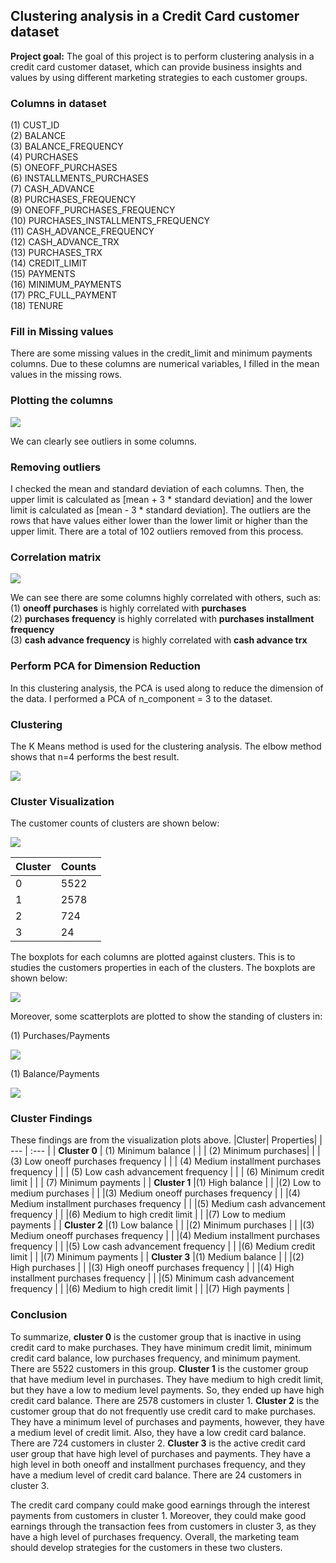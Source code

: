 ## Clustering analysis in a Credit Card customer dataset

**Project goal:** The goal of this project is to perform clustering analysis in a credit card customer dataset, which can provide business insights and values by using different marketing strategies to each customer groups.



### Columns in dataset

(1) CUST_ID <br>
(2) BALANCE <br>
(3) BALANCE_FREQUENCY <br>
(4) PURCHASES <br>
(5) ONEOFF_PURCHASES <br>
(6) INSTALLMENTS_PURCHASES <br>
(7) CASH_ADVANCE <br>
(8) PURCHASES_FREQUENCY <br>
(9) ONEOFF_PURCHASES_FREQUENCY <br>
(10) PURCHASES_INSTALLMENTS_FREQUENCY <br>
(11) CASH_ADVANCE_FREQUENCY <br>
(12) CASH_ADVANCE_TRX <br>
(13) PURCHASES_TRX <br>
(14) CREDIT_LIMIT <br>
(15) PAYMENTS <br>
(16) MINIMUM_PAYMENTS <br>
(17) PRC_FULL_PAYMENT <br>
(18) TENURE <br>



### Fill in Missing values

There are some missing values in the credit_limit and minimum payments columns. Due to these columns are numerical variables, I filled in the mean values in the missing rows.


### Plotting the columns

![](univariate_analysis.png)

We can clearly see outliers in some columns.



### Removing outliers

I checked the mean and standard deviation of each columns. Then, the upper limit is calculated as [mean + 3 * standard deviation] and the lower limit is calculated as [mean - 3 * standard deviation]. The outliers are the rows that have values either lower than the lower limit or higher than the upper limit. There are a total of 102 outliers removed from this process.


### Correlation matrix

![](cm.png)

We can see there are some columns highly correlated with others, such as: <br>
(1) **oneoff purchases** is highly correlated with **purchases** <br>
(2) **purchases frequency** is highly correlated with **purchases installment frequency** <br>
(3) **cash advance frequency** is highly correlated with **cash advance trx** <br>

### Perform PCA for Dimension Reduction

In this clustering analysis, the PCA is used along to reduce the dimension of the data. I performed a PCA of n_component = 3 to the dataset.

### Clustering

The K Means method is used for the clustering analysis. The elbow method shows that n=4 performs the best result.

![](elbow.png)

### Cluster Visualization

The customer counts of clusters are shown below: 

![](cluster_count.png)

|Cluster|Counts|
| --- | ---|
| 0 | 5522 |
| 1 | 2578 |
| 2 | 724 |
| 3 | 24 |

The boxplots for each columns are plotted against clusters. This is to studies the customers properties in each of the clusters. The boxplots are shown below:

![](cluster_boxplot.png)

Moreover, some scatterplots are plotted to show the standing of clusters in:

(1) Purchases/Payments

![](cluster_scatter1.png)

(1) Balance/Payments

![](cluster_scatter2.png)

### Cluster Findings

These findings are from the visualization plots above.
|Cluster| Properties|
| --- | :--- | 
| **Cluster 0** | (1) Minimum balance |
|               | (2) Minimum purchases|
|               | (3) Low oneoff purchases frequency |
|               | (4) Medium installment purchases frequency |
|               | (5) Low cash advancement frequency |
|               | (6) Minimum credit limit |
|               | (7) Minimum payments |
| **Cluster 1** |(1) High balance |
|               |(2) Low to medium purchases |
|               |(3) Medium oneoff purchases frequency |
|               |(4) Medium installment purchases frequency |
|               |(5) Medium cash advancement frequency |
|               |(6) Medium to high credit limit |
|               |(7) Low to medium payments |
| **Cluster 2** |(1) Low balance |
|               |(2) Minimum purchases |
|               |(3) Medium oneoff purchases frequency |
|               |(4) Medium installment purchases frequency |
|               |(5) Low cash advancement frequency |
|               |(6) Medium credit limit |
|               |(7) Minimum payments |
| **Cluster 3** |(1) Medium balance |
|               |(2) High purchases |
|               |(3) High oneoff purchases frequency |
|               |(4) High installment purchases frequency |
|               |(5) Minimum cash advancement frequency |
|               |(6) Medium to high credit limit |
|               |(7) High payments |

### Conclusion

To summarize, **cluster 0** is the customer group that is inactive in using credit card to make purchases. They have minimum credit limit, minimum credit card balance, low purchases frequency, and minimum payment. There are 5522 customers in this group. **Cluster 1** is the customer group that have medium level in purchases. They have medium to high credit limit, but they have a low to medium level payments. So, they ended up have high credit card balance. There are 2578 customers in cluster 1. **Cluster 2** is the customer group that do not frequently use credit card to make purchases. They have a minimum level of purchases and payments, however, they have a medium level of credit limit. Also, they have a low credit card balance. There are 724 customers in cluster 2. **Cluster 3** is the active credit card user group that have high level of purchases and payments. They have a high level in both oneoff and installment purchases frequency, and they have a medium level of credit card balance. There are 24 customers in cluster 3.

The credit card company could make good earnings through the interest payments from customers in cluster 1. Moreover, they could make good earnings through the transaction fees from customers in cluster 3, as they have a high level of purchases frequency. Overall, the marketing team should develop strategies for the customers in these two clusters.

